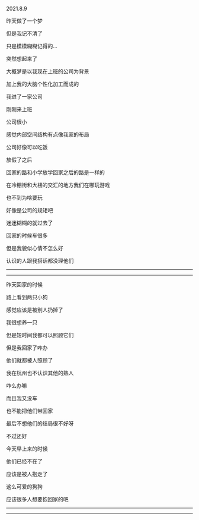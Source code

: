 2021.8.9

昨天做了一个梦

但是我记不清了

只是模模糊糊记得的...

突然想起来了

大概梦是以我现在上班的公司为背景

加上我的大脑个性化加工而成的

我进了一家公司

刚刚来上班

公司很小

感觉内部空间结构有点像我家的布局

公司好像可以吃饭

放假了之后

回家的路和小学放学回家之后的路是一样的

在冷棚街和大楼的交汇的地方我们在哪玩游戏

也不到为啥要玩

好像是公司的规矩吧

迷迷糊糊的就过去了

回家的时候车很多

但是我貌似心情不怎么好

认识的人跟我搭话都没理他们

----------

------------

昨天回家的时候

路上看到两只小狗

感觉应该是被别人扔掉了

我很想养一只

但是短时间我都可以照顾它们

但是我回家了咋办

他们就都被人照顾了

我在杭州也不认识其他的熟人

咋么办嘛

而且我又没车

也不能把他们带回家

最后不想他们的结局很不好呀

不过还好

今天早上来的时候

他们已经不在了

应该是被人抱走了

这么可爱的狗狗

应该很多人想要抱回家的吧

--------

--------



